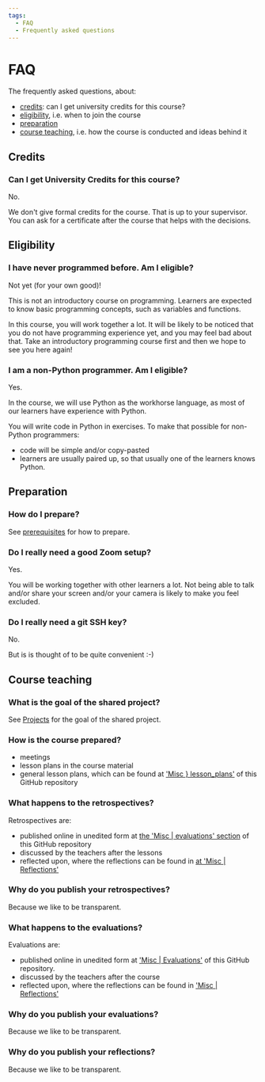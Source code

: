 ```yaml
---
tags:
  - FAQ
  - Frequently asked questions
---
```


# FAQ

The frequently asked questions, about:

- [credits](#credits): can I get university credits for this course?
- [eligibility](#eligibility), i.e. when to join the course
- [preparation](#preparation)
- [course teaching](#course-teaching),
  i.e. how the course is conducted and ideas behind it

## Credits

### Can I get University Credits for this course?

No.

We don't give formal credits for the course.
That is up to your supervisor.
You can ask for a certificate after the course that helps with the decisions.

## Eligibility

### I have never programmed before. Am I eligible?

Not yet (for your own good)!

This is not an introductory course on programming.
Learners are expected to know basic programming
concepts, such as variables and functions.

In this course, you will work together a lot.
It will be likely to be noticed that
you do not have programming experience yet,
and you may feel bad about that.
Take an introductory programming course first
and then we hope to see you here again!

### I am a non-Python programmer. Am I eligible?

Yes.

In the course, we will use Python as the workhorse language,
as most of our learners have experience with Python.

You will write code in Python in exercises.
To make that possible for non-Python programmers:

- code will be simple and/or copy-pasted
- learners are usually paired up,
  so that usually one of the learners knows Python.

## Preparation

### How do I prepare?

See [prerequisites](../prereqs.md) for how to prepare.

### Do I really need a good Zoom setup?

Yes.

You will be working together with other learners a lot.
Not being able to talk and/or share your screen and/or
your camera is likely to make you feel excluded.

### Do I really need a git SSH key?

No.

But is is thought of to be quite convenient :-)

## Course teaching

### What is the goal of the shared project?

See [Projects](../project/README.md) for the goal of the shared project.

### How is the course prepared?

- meetings
- lesson plans in the course material
- general lesson plans, which can be found at
  ['Misc } lesson_plans'](../lesson_plans/README.md)
  of this GitHub repository

### What happens to the retrospectives?

Retrospectives are:

- published online in unedited form at
  [the 'Misc | evaluations' section](evaluations.md)
  of this GitHub repository
- discussed by the teachers after the lessons
- reflected upon, where the reflections can be found in
  [at 'Misc | Reflections'](../reflections/README.md)

### Why do you publish your retrospectives?

Because we like to be transparent.

### What happens to the evaluations?

Evaluations are:

- published online in unedited form at
  ['Misc | Evaluations'](../evaluations/README.md)
  of this GitHub repository.
- discussed by the teachers after the course
- reflected upon, where the reflections can be found in
  ['Misc | Reflections'](../reflections/README.md)

### Why do you publish your evaluations?

Because we like to be transparent.

### Why do you publish your reflections?

Because we like to be transparent.
